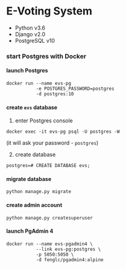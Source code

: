 # E-Voting System

* Python v3.6
* Django v2.0
* PostgreSQL v10

### start Postgres with Docker

#### launch Postgres
```
docker run --name evs-pg
           -e POSTGRES_PASSWORD=postgres
           -d postgres:10
```

#### create `evs` database

1. enter Postgres console
```
docker exec -it evs-pg psql -U postgres -W
```
(it will ask your password - `postgres`)

2. create database
```
postgres=# CREATE DATABASE evs;
```

#### migrate database
```
python manage.py migrate
```

#### create admin account
```
python manage.py createsuperuser
```

#### launch PgAdmin 4
```
docker run --name evs-pgadmin4 \
           --link evs-pg:postgres \
           -p 5050:5050 \
           -d fenglc/pgadmin4:alpine
```
